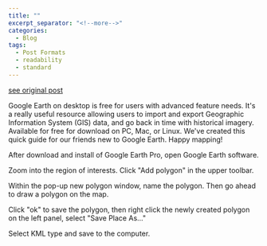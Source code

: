 ```yaml
---
title: ""
excerpt_separator: "<!--more-->"
categories:
  - Blog
tags:
  - Post Formats
  - readability
  - standard
---
```

[see original post](https://www.citizensciencegis.org/blog/how-to-create-region-of-interest-roi-in-google-earth-desktop-using-kml-file)

Google Earth on desktop is free for users with advanced feature needs. It's a really useful resource allowing users to import and export Geographic Information System (GIS) data, and go back in time with historical imagery. Available for free for download on PC, Mac, or Linux. We've created this quick guide for our friends new to Google Earth. Happy mapping!

After download and install of Google Earth Pro, open Google Earth software.


Zoom into the region of interests. Click "Add polygon" in the upper toolbar.


Within the pop-up new polygon window, name the polygon. Then go ahead to draw a polygon on the map.


Click "ok" to save the polygon, then right click the newly created polygon on the left panel, select "Save Place As..."


Select KML type and save to the computer.